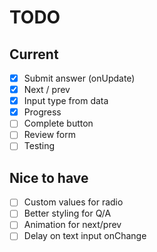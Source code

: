 # TODO

## Current

- [x] Submit answer (onUpdate)
- [x] Next / prev
- [x] Input type from data
- [x] Progress
- [ ] Complete button
- [ ] Review form
- [ ] Testing

## Nice to have

- [ ] Custom values for radio
- [ ] Better styling for Q/A
- [ ] Animation for next/prev
- [ ] Delay on text input onChange
